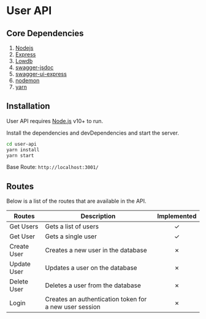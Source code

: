 # User API

## Core Dependencies

1. [Nodejs](https://nodejs.org/en/)
2. [Express](https://expressjs.com/)
3. [Lowdb](https://www.npmjs.com/package/lowdb)
4. [swagger-jsdoc](https://www.npmjs.com/package/swagger-jsdoc)
5. [swagger-ui-express](https://www.npmjs.com/package/swagger-ui-express)
6. [nodemon]("https://www.npmjs.com/package/nodemon")
7. [yarn]("https://yarnpkg.com/")

## Installation

User API requires [Node.js](https://nodejs.org/) v10+ to run.

Install the dependencies and devDependencies and start the server.

```sh
cd user-api
yarn install
yarn start
```

Base Route: `http://localhost:3001/`

## Routes

Below is a list of the routes that are available in the API.

| Routes      | Description                                            | Implemented |
| ----------- | ------------------------------------------------------ | :---------: |
| Get Users   | Gets a list of users                                   |   &check;   |
| Get User    | Gets a single user                                     |   &check;   |
| Create User | Creates a new user in the database                     |   &cross;   |
| Update User | Updates a user on the database                         |   &cross;   |
| Delete User | Deletes a user from the database                       |   &cross;   |
| Login       | Creates an authentication token for a new user session |   &cross;   |
